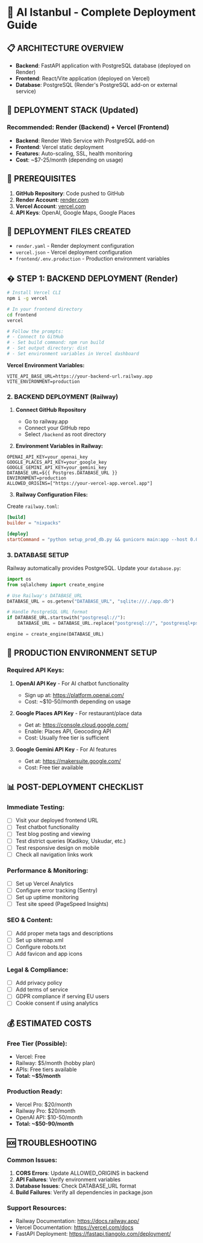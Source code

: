 # 🚀 AI Istanbul - Complete Deployment Guide

## 📋 **ARCHITECTURE OVERVIEW**
- **Backend**: FastAPI application with PostgreSQL database (deployed on Render)
- **Frontend**: React/Vite application (deployed on Vercel)
- **Database**: PostgreSQL (Render's PostgreSQL add-on or external service)

## 🎯 **DEPLOYMENT STACK (Updated)**

### **Recommended: Render (Backend) + Vercel (Frontend)**
- **Backend**: Render Web Service with PostgreSQL add-on
- **Frontend**: Vercel static deployment
- **Features**: Auto-scaling, SSL, health monitoring
- **Cost**: ~$7-25/month (depending on usage)

## 🔧 **PREREQUISITES**
1. **GitHub Repository**: Code pushed to GitHub
2. **Render Account**: [render.com](https://render.com)
3. **Vercel Account**: [vercel.com](https://vercel.com)
4. **API Keys**: OpenAI, Google Maps, Google Places

## 📂 **DEPLOYMENT FILES CREATED**
- `render.yaml` - Render deployment configuration
- `vercel.json` - Vercel deployment configuration
- `frontend/.env.production` - Production environment variables

## � **STEP 1: BACKEND DEPLOYMENT (Render)**

```bash
# Install Vercel CLI
npm i -g vercel

# In your frontend directory
cd frontend
vercel

# Follow the prompts:
# - Connect to GitHub
# - Set build command: npm run build
# - Set output directory: dist
# - Set environment variables in Vercel dashboard
```

**Vercel Environment Variables:**
```
VITE_API_BASE_URL=https://your-backend-url.railway.app
VITE_ENVIRONMENT=production
```

### **2. BACKEND DEPLOYMENT (Railway)**

1. **Connect GitHub Repository**
   - Go to railway.app
   - Connect your GitHub repo
   - Select `/backend` as root directory

2. **Environment Variables in Railway:**
```
OPENAI_API_KEY=your_openai_key
GOOGLE_PLACES_API_KEY=your_google_key
GOOGLE_GEMINI_API_KEY=your_gemini_key
DATABASE_URL=${{ Postgres.DATABASE_URL }}
ENVIRONMENT=production
ALLOWED_ORIGINS=["https://your-vercel-app.vercel.app"]
```

3. **Railway Configuration Files:**

Create `railway.toml`:
```toml
[build]
builder = "nixpacks"

[deploy]
startCommand = "python setup_prod_db.py && gunicorn main:app --host 0.0.0.0 --port $PORT --workers 4"
```

### **3. DATABASE SETUP**

Railway automatically provides PostgreSQL. Update your `database.py`:

```python
import os
from sqlalchemy import create_engine

# Use Railway's DATABASE_URL
DATABASE_URL = os.getenv("DATABASE_URL", "sqlite:///./app.db")

# Handle PostgreSQL URL format
if DATABASE_URL.startswith("postgresql://"):
    DATABASE_URL = DATABASE_URL.replace("postgresql://", "postgresql+psycopg2://", 1)

engine = create_engine(DATABASE_URL)
```

## 🔐 **PRODUCTION ENVIRONMENT SETUP**

### **Required API Keys:**
1. **OpenAI API Key** - For AI chatbot functionality
   - Sign up at: https://platform.openai.com/
   - Cost: ~$10-50/month depending on usage

2. **Google Places API Key** - For restaurant/place data
   - Get at: https://console.cloud.google.com/
   - Enable: Places API, Geocoding API
   - Cost: Usually free tier is sufficient

3. **Google Gemini API Key** - For AI features
   - Get at: https://makersuite.google.com/
   - Cost: Free tier available

## 📊 **POST-DEPLOYMENT CHECKLIST**

### **Immediate Testing:**
- [ ] Visit your deployed frontend URL
- [ ] Test chatbot functionality
- [ ] Test blog posting and viewing
- [ ] Test district queries (Kadikoy, Uskudar, etc.)
- [ ] Test responsive design on mobile
- [ ] Check all navigation links work

### **Performance & Monitoring:**
- [ ] Set up Vercel Analytics
- [ ] Configure error tracking (Sentry)
- [ ] Set up uptime monitoring
- [ ] Test site speed (PageSpeed Insights)

### **SEO & Content:**
- [ ] Add proper meta tags and descriptions
- [ ] Set up sitemap.xml
- [ ] Configure robots.txt
- [ ] Add favicon and app icons

### **Legal & Compliance:**
- [ ] Add privacy policy
- [ ] Add terms of service
- [ ] GDPR compliance if serving EU users
- [ ] Cookie consent if using analytics

## 💰 **ESTIMATED COSTS**

### **Free Tier (Possible):**
- Vercel: Free
- Railway: $5/month (hobby plan)
- APIs: Free tiers available
- **Total: ~$5/month**

### **Production Ready:**
- Vercel Pro: $20/month
- Railway Pro: $20/month  
- OpenAI API: $10-50/month
- **Total: ~$50-90/month**

## 🆘 **TROUBLESHOOTING**

### **Common Issues:**
1. **CORS Errors**: Update ALLOWED_ORIGINS in backend
2. **API Failures**: Verify environment variables
3. **Database Issues**: Check DATABASE_URL format
4. **Build Failures**: Verify all dependencies in package.json

### **Support Resources:**
- Railway Documentation: https://docs.railway.app/
- Vercel Documentation: https://vercel.com/docs
- FastAPI Deployment: https://fastapi.tiangolo.com/deployment/
